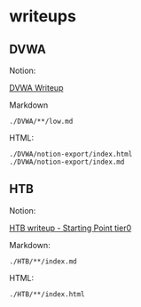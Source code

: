# writeups

## DVWA

Notion:

[DVWA Writeup](https://dogev0x.notion.site/DVWA-7ed9db8c64ed4531a35a5f585e5a205f "DVWA")

Markdown
```
./DVWA/**/low.md
```

HTML:
```
./DVWA/notion-export/index.html
./DVWA/notion-export/index.md
```

## HTB

Notion:

[HTB writeup - Starting Point tier0](https://dogev0x.notion.site/HTB-writeup-Starting-Point-tier0-5396e56955e5485fa410c660c9a99ce9)

Markdown:
```
./HTB/**/index.md
```

HTML:
```
./HTB/**/index.html
```
